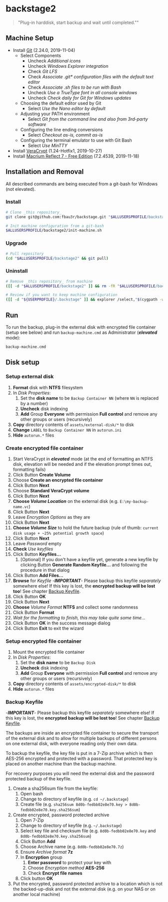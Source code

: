 # backstage2

> "Plug-in harddisk, start backup and wait until completed.""



## Machine Setup

- Install [Git](https://git-scm.com/downloads) (2.24.0, 2019-11-04)
    - Select Components
        - Uncheck _Additional icons_
        - Uncheck _Windows Explorer integration_
        - Check _Git LFS_
        - Check _Associate .git* configuration files with the default text editor_
        - Check _Associate .sh files to be run with Bash_
        - Uncheck _Use a TrueType font in all console windows_
        - Uncheck _Check daily for Git for Windows updates_
    - Choosing the default editor used by Git
        - Select _Use the Nano editor by default_
    - Adjusting your PATH environment
        - Select _Git from the command line and also from 3rd-party software_
    - Configuring the line ending conversions
        - Select _Checkout as-is, commit as-is_
    - Configuring the terminal emulator to use with Git Bash
        - Select _Use MinTTY_
- Install [VeraCrypt](https://www.veracrypt.fr/en/Downloads.html) (1.24-Hotfix1, 2019-10-27)
- Install [Macrium Reflect 7 - Free Edition](https://www.macrium.com/reflectfree) (7.2.4539, 2019-11-18)



## Installation and Removal

All described commands are being executed from a git-bash for Windows (not elevated).

### Install

```bash
# Clone _this repository_
git clone git@github.com:fbau3r/backstage.git "$ALLUSERSPROFILE/backstage2"

# Init machine configuration from a git-bash
$ALLUSERSPROFILE/backstage2/init-machine.sh
```

### Upgrade

```bash
# Pull repository
(cd "$ALLUSERSPROFILE/backstage2" && git pull)
```

### Uninstall

```bash
# Remove _this repository_ from machine
([[ -d "$ALLUSERSPROFILE/backstage2" ]] && rm -fR "$ALLUSERSPROFILE/backstage2")

# Review if you want to keep machine configuration
([[ -d "${USERPROFILE}/.backstage" ]] && explorer /select,"$(cygpath -w "${USERPROFILE}/.backstage")")
```



## Run

To run the backup, plug-in the external disk with encrypted file container (setup see below) and run `backup-machine.cmd` as Administrator (_**elevated**_ mode):

```bash
backup-machine.cmd
```



## Disk setup

### Setup external disk

1. **Format** disk with **NTFS** filesystem
1. In _Disk Properties_:
    1. Set the **disk name** to be `Backup Container NN`
        (where `NN` is replaced by a number)
    1. **Uncheck** disk indexing
    1. **Add** Group **Everyone** with permission **Full control** and remove any other groups or users (recursively)
1. **Copy** directory contents of `assets/external-disk/*` to disk
1. **Change** `LABEL` to `Backup Container NN` in `autorun.ini`
1. **Hide** `autorun.*` files

### Create encrypted file container

1. Start VeraCrypt in _**elevated**_ mode
    (at the end of formatting an NTFS disk, elevation will be needed and if the elevation prompt times out, formatting fails)
1. Click Button **Create Volume**
1. Choose **Create an encrypted file container**
1. Click Button **Next**
1. Choose **Standard VeraCrypt volume**
1. Click Button **Next**
1. **Choose _Volume Location_** on the external disk
    (e.g. `E:\my-backup-name.vc`)
1. Click Button **Next**
1. Leave _Encryption Options_ as they are
1. Click Button **Next**
1. **Choose _Volume Size_** to hold the future backup
    (rule of thumb: `current disk usage + ~25% potential growth space`)
1. Click Button **Next**
1. Leave _Password_ empty
1. **Check** _Use keyfiles_
1. Click Button **Keyfiles...**
    1. [Optional] If you don't have a keyfile yet, generate a new keyfile by clicking Button **Generate Random Keyfile...** and following the procedure in that dialog
1. Click Button **Add Files...**
1. **Browse** for _Keyfile_
    -_**IMPORTANT**_- Please backup this keyfile _separately_ somewhere else! If this key is lost, the **encrypted backup will be lost too**! See chapter [Backup Keyfile](#backup-keyfile).
1. Click Button **OK**
1. Click Button **Next**
1. **Choose** _Volume Format_ **NTFS** and collect some randomness
1. Click Button **Format**
1. _Wait for the formatting to finish, this may take quite some time..._
1. Click Button **OK** in the success message dialog
1. Click Button **Exit** to exit the wizard

### Setup encrypted file container

1. Mount the encrypted file container
1. In _Disk Properties_:
    1. Set the **disk name** to be `Backup Disk`
    1. **Uncheck** disk indexing
    1. **Add** Group **Everyone** with permission **Full control** and remove any other groups or users (recursively)
1. **Copy** directory contents of `assets/encrypted-disk/*` to disk
1. **Hide** `autorun.*` files

### Backup Keyfile

-_**IMPORTANT**_- Please backup this keyfile _separately_ somewhere else! If this key is lost, the **encrypted backup will be lost too**! See chapter [Backup Keyfile](#backup-keyfile).

The backups are inside an encrypted file container to secure the transport of the external disk and to allow for multiple backups of different persons on one external disk, with everyone reading only their own data.

To backup the keyfile, the key file is put in a 7-Zip archive which is then AES-256 encrypted and protected with a password. That protected key is placed on another machine than the backup machine.

For recovery purposes you will need the external disk and the password protected backup of the keyfile.

1. Create a sha256sum file from the keyfile:
    1. Open bash
    1. Change to directory of keyfile
        (e.g. `cd ~/.backstage`)
    1. Create file
        (e.g. `sha256sum 8d0b-fedbb02e8e70.key > 8d0b-fedbb02e8e70.key.sha256sum`)
1. Create encrypted, password protected archive
    1. Open 7-Zip
    1. Change to directory of keyfile
        (e.g. `~/.backstage`)
    1. Select key file and checksum file
        (e.g. `8d0b-fedbb02e8e70.key` and `8d0b-fedbb02e8e70.key.sha256sum`)
    1. Click Button **Add**
    1. Choose Archive name
        (e.g. `8d0b-fedbb02e8e70.7z`)
    1. Ensure _Archive format_ **7z**
    1. In **Encryption** group
        1. **Enter password** to protect your key with
        1. Choose _Encryption method_ **AES-256**
        1. Check **Encrypt file names**
    1. Click button **OK**
1. Put the encrypted, password protected archive to a location which is not the backed-up-disk and not the external disk (e.g. on your NAS or on another local machine)
